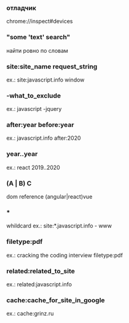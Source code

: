 ### отладчик
chrome://inspect#devices

### "some 'text' search"
найти ровно по словам

### site:site_name request_string
ex.: site:javascript.info window

### -what_to_exclude
ex.: javascript -jquery

### after:year before:year
ex.: javascript.info after:2020

### year..year
ex.: react 2019..2020

### (A | B) C
dom reference (angular|react)vue

### *
whildcard
ex.: site:*.javascript.info - www

### filetype:pdf
ex.: cracking the coding interview filetype:pdf

### related:related_to_site
ex.: related:javascript.info

### cache:cache_for_site_in_google
ex.: cache:grinz.ru
